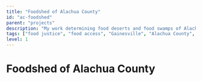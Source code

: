 ```yaml
---
title: "Foodshed of Alachua County"
id: "ac-foodshed"
parent: "projects"
description: "My work determining food deserts and food swamps of Alachua County and spatialized outcomes"
tags: ["food justice", "food access", "Gainesville", "Alachua County", "food desert", "food swamp"]
level: 1
---
```


# Foodshed of Alachua County
